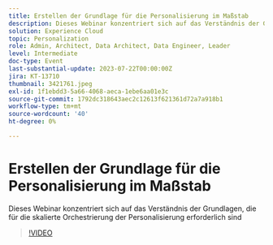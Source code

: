 ```yaml
---
title: Erstellen der Grundlage für die Personalisierung im Maßstab
description: Dieses Webinar konzentriert sich auf das Verständnis der Grundlagen, die für die skalierte Orchestrierung der Personalisierung erforderlich sind
solution: Experience Cloud
topic: Personalization
role: Admin, Architect, Data Architect, Data Engineer, Leader
level: Intermediate
doc-type: Event
last-substantial-update: 2023-07-22T00:00:00Z
jira: KT-13710
thumbnail: 3421761.jpeg
exl-id: 1f1ebdd3-5a66-4068-aeca-1ebe6aa01e3c
source-git-commit: 1792dc318643aec2c12613f621361d72a7a918b1
workflow-type: tm+mt
source-wordcount: '40'
ht-degree: 0%

---
```


# Erstellen der Grundlage für die Personalisierung im Maßstab

Dieses Webinar konzentriert sich auf das Verständnis der Grundlagen, die für die skalierte Orchestrierung der Personalisierung erforderlich sind

>[!VIDEO](https://video.tv.adobe.com/v/3421761/?learn=on)

